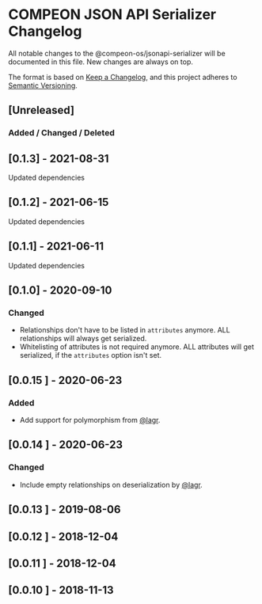 # COMPEON JSON API Serializer Changelog

All notable changes to the @compeon-os/jsonapi-serializer will be documented in this file. New changes are always on top.

The format is based on [Keep a Changelog](https://keepachangelog.com/en/1.0.0/),
and this project adheres to [Semantic Versioning](https://semver.org/spec/v2.0.0.html).

## [Unreleased]
### Added / Changed / Deleted

## [0.1.3] - 2021-08-31
Updated dependencies

## [0.1.2] - 2021-06-15
Updated dependencies

## [0.1.1] - 2021-06-11
Updated dependencies

## [0.1.0] - 2020-09-10
### Changed
- Relationships don't have to be listed in `attributes` anymore. ALL relationships will always get serialized.
- Whitelisting of attributes is not required anymore. ALL attributes will get serialized, if the `attributes` option isn't set.

## [0.0.15 ] - 2020-06-23
### Added
- Add support for polymorphism from [@lagr](https://github.com/lagr).

## [0.0.14 ] - 2020-06-23
### Changed
- Include empty relationships on deserialization by [@lagr](https://github.com/lagr).

## [0.0.13 ] - 2019-08-06
## [0.0.12 ] - 2018-12-04
## [0.0.11 ] - 2018-12-04
## [0.0.10 ] - 2018-11-13

